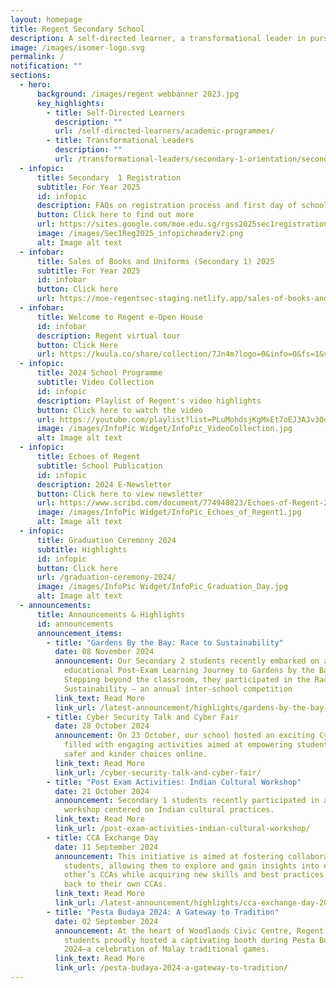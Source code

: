 ```yaml
---
layout: homepage
title: Regent Secondary School
description: A self-directed learner, a transformational leader in pursuit of excellence.
image: /images/isomer-logo.svg
permalink: /
notification: ""
sections:
  - hero:
      background: /images/regent webbanner 2023.jpg
      key_highlights:
        - title: Self-Directed Learners
          description: ""
          url: /self-directed-learners/academic-programmes/
        - title: Transformational Leaders
          description: ""
          url: /transformational-leaders/secondary-1-orientation/secondary-1-orientation-2023/
  - infopic:
      title: Secondary  1 Registration
      subtitle: For Year 2025
      id: infopic
      description: FAQs on registration process and first day of school.
      button: Click here to find out more
      url: https://sites.google.com/moe.edu.sg/rgss2025sec1registration/home
      image: /images/Sec1Reg2025_infopicheaderv2.png
      alt: Image alt text
  - infobar:
      title: Sales of Books and Uniforms (Secondary 1) 2025
      subtitle: For Year 2025
      id: infobar
      button: Click here
      url: https://moe-regentsec-staging.netlify.app/sales-of-books-and-uniforms-secondary-1-2025/
  - infobar:
      title: Welcome to Regent e-Open House
      id: infobar
      description: Regent virtual tour
      button: Click Here
      url: https://kuula.co/share/collection/7Jn4m?logo=0&info=0&fs=1&vr=1&sd=1&initload=0&thumbs=1
  - infopic:
      title: 2024 School Programme
      subtitle: Video Collection
      id: infopic
      description: Playlist of Regent's video highlights
      button: Click here to watch the video
      url: https://youtube.com/playlist?list=PLuMohdsjKgMxEt7oEJ3AJv3QdFJlNwxqA&si=oNn09CmJt_QveLe7
      image: /images/InfoPic Widget/InfoPic_VideoCollection.jpg
      alt: Image alt text
  - infopic:
      title: Echoes of Regent
      subtitle: School Publication
      id: infopic
      description: 2024 E-Newsletter
      button: Click here to view newsletter
      url: https://www.scribd.com/document/774948823/Echoes-of-Regent-2024
      image: /images/InfoPic Widget/InfoPic_Echoes_of_Regent1.jpg
      alt: Image alt text
  - infopic:
      title: Graduation Ceremony 2024
      subtitle: Highlights
      id: infopic
      button: Click here
      url: /graduation-ceremony-2024/
      image: /images/InfoPic Widget/InfoPic_Graduation_Day.jpg
      alt: Image alt text
  - announcements:
      title: Announcements & Highlights
      id: announcements
      announcement_items:
        - title: "Gardens By the Bay: Race to Sustainability"
          date: 08 November 2024
          announcement: Our Secondary 2 students recently embarked on an engaging and
            educational Post-Exam Learning Journey to Gardens by the Bay.
            Stepping beyond the classroom, they participated in the Race to
            Sustainability — an annual inter-school competition
          link_text: Read More
          link_url: /latest-announcement/highlights/gardens-by-the-bay-race-to-sustainability/
        - title: Cyber Security Talk and Cyber Fair
          date: 28 October 2024
          announcement: On 23 October, our school hosted an exciting Cyber Awareness Day,
            filled with engaging activities aimed at empowering students to make
            safer and kinder choices online.
          link_text: Read More
          link_url: /cyber-security-talk-and-cyber-fair/
        - title: "Post Exam Activities: Indian Cultural Workshop"
          date: 21 October 2024
          announcement: Secondary 1 students recently participated in an enriching
            workshop centered on Indian cultural practices.
          link_text: Read More
          link_url: /post-exam-activities-indian-cultural-workshop/
        - title: CCA Exchange Day
          date: 11 September 2024
          announcement: This initiative is aimed at fostering collaboration among
            students, allowing them to explore and gain insights into each
            other’s CCAs while acquiring new skills and best practices to bring
            back to their own CCAs.
          link_text: Read More
          link_url: /latest-announcement/highlights/cca-exchange-day-2024/
        - title: "Pesta Budaya 2024: A Gateway to Tradition"
          date: 02 September 2024
          announcement: At the heart of Woodlands Civic Centre, Regent Secondary School
            students proudly hosted a captivating booth during Pesta Budaya
            2024—a celebration of Malay traditional games.
          link_text: Read More
          link_url: /pesta-budaya-2024-a-gateway-to-tradition/
---
```

